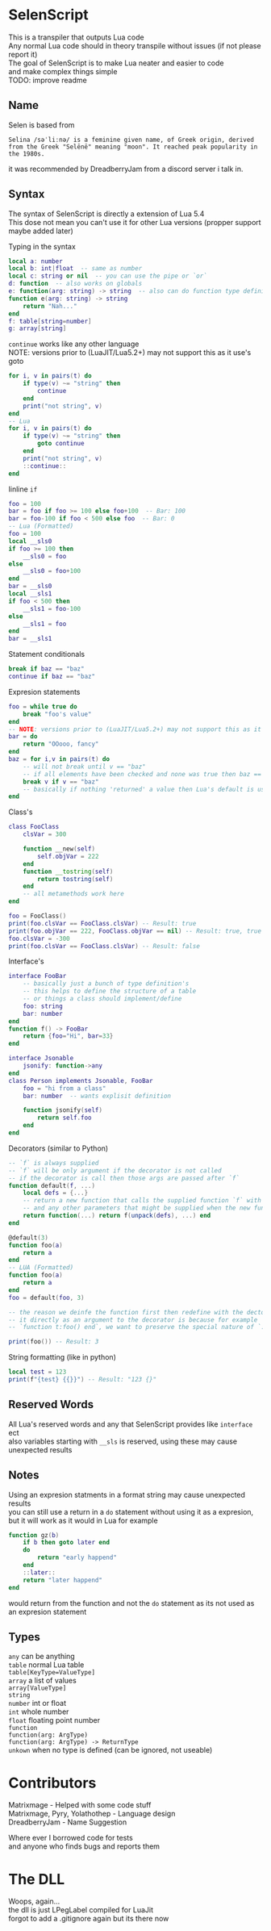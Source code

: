 # SelenScript
This is a transpiler that outputs Lua code  
Any normal Lua code should in theory transpile without issues (if not please report it)  
The goal of SelenScript is to make Lua neater and easier to code  
and make complex things simple  
TODO: improve readme

## Name
Selen is based from  
```
Selina /səˈliːnə/ is a feminine given name, of Greek origin, derived from the Greek "Selēnē" meaning "moon". It reached peak popularity in the 1980s.
``` 
it was recommended by DreadberryJam from a discord server i talk in.

## Syntax
The syntax of SelenScript is directly a extension of Lua 5.4  
This dose not mean you can't use it for other Lua versions (propper support maybe added later)  

Typing in the syntax  
```Lua
local a: number
local b: int|float  -- same as number
local c: string or nil  -- you can use the pipe or `or`
d: function  -- also works on globals
e: function(arg: string) -> string  -- also can do function type definitions
function e(arg: string) -> string
	return "Nah..."
end
f: table[string=number]
g: array[string]
```

`continue` works like any other language  
NOTE: versions prior to (LuaJIT/Lua5.2+) may not support this as it use's goto  
```Lua
for i, v in pairs(t) do
	if type(v) ~= "string" then
		continue
	end
	print("not string", v)
end
-- Lua
for i, v in pairs(t) do
	if type(v) ~= "string" then
		goto continue
	end
	print("not string", v)
	::continue::
end
```

Iinline `if`  
```Lua
foo = 100
bar = foo if foo >= 100 else foo+100  -- Bar: 100
bar = foo-100 if foo < 500 else foo  -- Bar: 0
-- Lua (Formatted)
foo = 100
local __sls0
if foo >= 100 then
	__sls0 = foo
else
	__sls0 = foo+100
end
bar = __sls0
local __sls1
if foo < 500 then
	__sls1 = foo-100
else
	__sls1 = foo
end
bar = __sls1
```

Statement conditionals  
```Lua
break if baz == "baz"
continue if baz == "baz"
```

Expresion statements  
```Lua
foo = while true do
	break "foo's value"
end
-- NOTE: versions prior to (LuaJIT/Lua5.2+) may not support this as it use's goto  
bar = do
	return "OOooo, fancy"
end
baz = for i,v in pairs(t) do
	-- will not break until v == "baz"
	-- if all elements have been checked and none was true then baz == nil
	break v if v == "baz"
	-- basically if nothing 'returned' a value then Lua's default is used `nil`
end
```

Class's  
```Lua
class FooClass
	clsVar = 300

	function __new(self)
		self.objVar = 222
	end
	function __tostring(self)
		return tostring(self)
	end
	-- all metamethods work here
end

foo = FooClass()
print(foo.clsVar == FooClass.clsVar) -- Result: true
print(foo.objVar == 222, FooClass.objVar == nil) -- Result: true, true
foo.clsVar = -300
print(foo.clsVar == FooClass.clsVar) -- Result: false
```

Interface's  
```lua
interface FooBar
	-- basically just a bunch of type definition's
	-- this helps to define the structure of a table
	-- or things a class should implement/define
	foo: string
	bar: number
end
function f() -> FooBar
	return {foo="Hi", bar=33}
end

interface Jsonable
	jsonify: function->any
end
class Person implements Jsonable, FooBar
	foo = "hi from a class"
	bar: number  -- wants explisit definition

	function jsonify(self)
		return self.foo
	end
end
```

Decorators (similar to Python)  
```Lua
-- `f` is always supplied
-- `f` will be only argument if the decorator is not called
-- if the decorator is call then those args are passed after `f`
function default(f, ...)
	local defs = {...}
	-- return a new function that calls the supplied function `f` with the default parameters `defs`
	-- and any other parameters that might be supplied when the new function is called
	return function(...) return f(unpack(defs), ...) end
end

@default(3)
function foo(a)
	return a
end
-- LUA (Formatted)
function foo(a)
	return a
end
foo = default(foo, 3)

-- the reason we deinfe the function first then redefine with the dectorator it instead of just using
-- it directly as an argument to the decorator is because for example
-- `function t:foo() end`, we want to preserve the special nature of `:`

print(foo()) -- Result: 3
```

String formatting (like in python)  
```Lua
local test = 123
print(f"{test} {{}}") -- Result: "123 {}"
```

## Reserved Words
All Lua's reserved words and any that SelenScript provides like `interface` ect  
also variables starting with `__sls` is reserved, using these may cause unexpected results  

## Notes
Using an expresion statments in a format string may cause unexpected results  
you can still use a return in a `do` statement without using it as a expresion, but it will work as it would in Lua for example  
```lua
function gz(b)
	if b then goto later end
	do
		return "early happend"
	end
	::later::
	return "later happend"
end
```
would return from the function and not the `do` statement as its not used as an expresion statement  

## Types
`any` can be anything  
`table` normal Lua table  
`table[KeyType=ValueType]`  
`array` a list of values  
`array[ValueType]`  
`string`  
`number` int or float  
`int` whole number  
`float` floating point number  
`function`  
`function(arg: ArgType)`  
`function(arg: ArgType) -> ReturnType`  
`unkown` when no type is defined (can be ignored, not useable)  


# Contributors
Matrixmage - Helped with some code stuff  
Matrixmage, Pyry, Yolathothep - Language design  
DreadberryJam - Name Suggestion

Where ever I borrowed code for tests  
and anyone who finds bugs and reports them  

# The DLL
Woops, again...  
the dll is just LPegLabel compiled for LuaJit  
forgot to add a .gitignore again but its there now  
